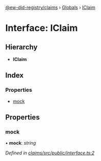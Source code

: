 [@ew-did-registry/claims](../README.md) › [Globals](../globals.md) › [IClaim](iclaim.md)

# Interface: IClaim

## Hierarchy

* **IClaim**

## Index

### Properties

* [mock](iclaim.md#mock)

## Properties

###  mock

• **mock**: *string*

*Defined in [claims/src/public/interface.ts:2](https://github.com/energywebfoundation/ew-did-registry/blob/42a382a/packages/claims/src/public/interface.ts#L2)*
